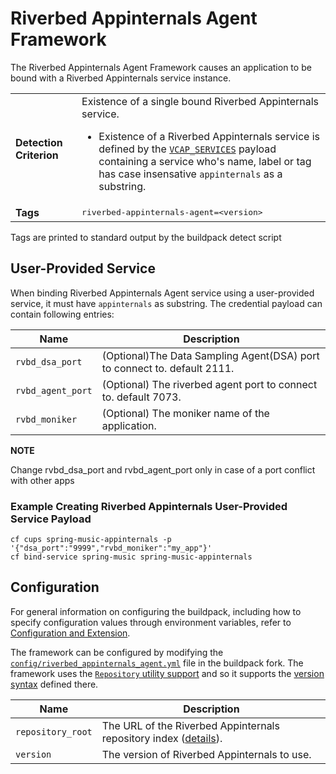# Riverbed Appinternals Agent Framework
The Riverbed Appinternals Agent Framework causes an application to be bound with a Riverbed Appinternals service instance.

<table>
  <tr>
    <td><strong>Detection Criterion</strong></td><td>Existence of a single bound Riverbed Appinternals service.
      <ul>
        <li>Existence of a Riverbed Appinternals service is defined by the <a href="http://docs.cloudfoundry.org/devguide/deploy-apps/environment-variable.html#VCAP-SERVICES"><code>VCAP_SERVICES</code></a> payload containing a service who's name, label or tag has case insensative <code>appinternals</code> as a substring.</li>
      </ul>
    </td>
  </tr>
  <tr>
    <td><strong>Tags</strong></td>
    <td><tt>riverbed-appinternals-agent=&lt;version&gt;</tt></td>
  </tr>
</table>
Tags are printed to standard output by the buildpack detect script

## User-Provided Service
When binding Riverbed Appinternals Agent service using a user-provided service, it must have <code>appinternals</code> as substring. The credential payload can contain following entries: 

| Name | Description
| ---- | -----------
| `rvbd_dsa_port` | (Optional)The Data Sampling Agent(DSA) port to connect to. default 2111.
| `rvbd_agent_port` | (Optional) The riverbed agent port to connect to. default 7073.
| `rvbd_moniker` | (Optional) The moniker name of the application.


**NOTE**

Change rvbd_dsa_port and rvbd_agent_port only in case of a port conflict with other apps

### Example Creating Riverbed Appinternals User-Provided Service Payload

``` 
cf cups spring-music-appinternals -p '{"dsa_port":"9999","rvbd_moniker":"my_app"}'
cf bind-service spring-music spring-music-appinternals
```

## Configuration
For general information on configuring the buildpack, including how to specify configuration values through environment variables, refer to [Configuration and Extension][].

The framework can be configured by modifying the [`config/riverbed_appinternals_agent.yml`][] file in the buildpack fork.  The framework uses the [`Repository` utility support][repositories] and so it supports the [version syntax][] defined there.

| Name | Description
| ---- | -----------
| `repository_root` | The URL of the Riverbed Appinternals repository index ([details][repositories]).
| `version` | The version of Riverbed Appinternals to use.

[Configuration and Extension]: ../README.md#configuration-and-extension
[repositories]: extending-repositories.md
[version syntax]: extending-repositories.md#version-syntax-and-ordering
[`config/riverbed_appinternals_agent.yml`]: ../config/riverbed_appinternals_agent.yml
